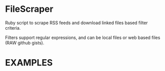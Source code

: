 FileScraper
==============

Ruby script to scrape RSS feeds and download linked files based filter criteria.

Filters support regular expressions, and can be local files or web based files (RAW github gists).

EXAMPLES
========

    


